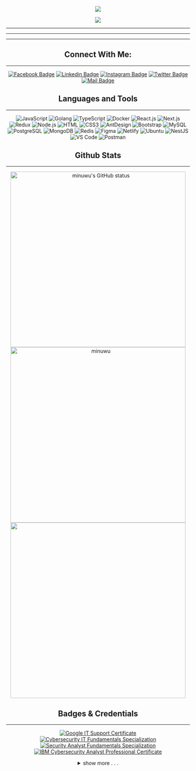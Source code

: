 <div align="center">
  <a href="https://git.io/typing-svg">
    <img src="https://readme-typing-svg.herokuapp.com/?lines=Hello,+Minhaz+here!+👋;Nice+to+meet+you!;만나서+반가워요;は+じ+め+ま+し+て;السلام+عليكم;&center=true&size=30">
  </a>

![](https://komarev.com/ghpvc/?username=minuwu&color=brightgreen)

</div>

---

---

---
<div align="center">

## Connect With Me:
---
[![Facebook Badge](https://img.shields.io/badge/Facebook-1877F2?style=for-the-badge&logo=facebook&logoColor=white)](https://facebook.com/minuuu6)
[![Linkedin Badge](https://img.shields.io/badge/LinkedIn-0077B5?style=for-the-badge&logo=linkedin&logoColor=white)](https://www.linkedin.com/in/minuwu/) [![Instagram Badge](https://img.shields.io/badge/Instagram-E4405F?style=for-the-badge&logo=instagram&logoColor=white)](https://instagram.com/minhaz_bro)
[![Twitter Badge](https://img.shields.io/badge/Twitter-1DA1F2?style=for-the-badge&logo=twitter&logoColor=white)](https://twitter.com/minhaz_bro)
[![Mail Badge](https://img.shields.io/badge/Gmail-D14836?style=for-the-badge&logo=gmail&logoColor=white)](mailto:minhaz121337@gmail.com)




## Languages and Tools 
---
![JavaScript](https://img.shields.io/badge/JavaScript-F7DF1E?style=flat-square&logo=javascript&logoColor=black)
![Golang](https://img.shields.io/badge/Golang-F7F7F7?style=flat-square&logo=go&logoColor=00A7D0)
![TypeScript](https://img.shields.io/badge/TypeScript-007ACC?style=flat-square&logo=typescript&logoColor=white)
![Docker](https://img.shields.io/badge/Docker-0CC1F3?style=flat-square&logo=docker&logoColor=white)
![React.js](https://img.shields.io/badge/React.js-0081CB?style=flat-square&logo=react&logoColor=61DAFB)
![Next.js](https://img.shields.io/badge/Next.js-f7f7f7?style=flastic&logo=Next.js&logoColor=000000)
![Redux](https://img.shields.io/badge/Redux-black?style=flastic&logo=Redux&logoColor=764ABC)
![Node.js](https://img.shields.io/badge/Node.js-43853D?style=flat-square&logo=node.js&logoColor=white)
![HTML](https://img.shields.io/badge/HTML5-E34F26?style=flat-square&logo=html5&logoColor=white)
![CSS3](https://img.shields.io/badge/CSS3-1572B6?style=flat-square&logo=css3&logoColor=white)
![AntDesign](https://img.shields.io/badge/AntDesign-f7f7f7?style=flastic&logo=AntDesign&logoColor=0170FE)
![Bootstrap](https://img.shields.io/badge/Bootstrap-563D7C?style=flat-square&logo=bootstrap&logoColor=white)
![MySQL](https://img.shields.io/badge/MySQL-005C84?style=flat-square&logo=mysql&logoColor=white)
![PostgreSQL](https://img.shields.io/badge/PostgreSQL-31658D?style=flastic&logo=PostgreSQL&logoColor=white)
![MongoDB](https://img.shields.io/badge/MongoDB-F7F7F7?style=flat-square&logo=mongodb&logoColor=49A248)
![Redis](https://img.shields.io/badge/redis-%23DD0031.svg?&style=flat-square&logo=redis&logoColor=white)
![Figma](https://img.shields.io/badge/Figma-f7f7f7?style=flastic&logo=Figma&logoColor=F24E1E)
![Netlify](https://img.shields.io/badge/Netlify-00C7B7?style=flat-square&logo=netlify&logoColor=white)
![Ubuntu](https://img.shields.io/badge/Ubuntu-E05924?style=flat-square&logo=ubuntu&logoColor=black)
![NestJS](https://img.shields.io/badge/Nestjs-000000?style=flat-square&logo=nestjs&logoColor=D9224D)
![VS Code](https://img.shields.io/badge/VisualStudio-2C2B30?style=flastic&logo=VisualStudioCode&logoColor=007ACC)
![Postman](https://img.shields.io/badge/Postman-f7f7f7?style=flastic&logo=Postman&logoColor=FF6C37)



## Github Stats
---
<p>

<img align="center" src="https://github-readme-stats.vercel.app/api?username=minuwu&show_icons=true&include_all_commits=true&theme=algolia" width="480px" alt="minuwu's GitHub status" />

<img align="center" src="https://github-readme-streak-stats.herokuapp.com/?user=minuwu&theme=algolia" alt="minuwu" width="480px"/>

<img align="center" src="https://github-readme-stats.vercel.app/api/top-langs/?username=minuwu&layout=compact&theme=algolia&&langs_count=10" width="480px"/>

</p>

## Badges & Credentials

---

[![Google IT Support Certificate](https://images.credly.com/size/110x110/images/ae2f5bae-b110-4ea1-8e26-77cf5f76c81e/GCC_badge_IT_Support_1000x1000.png)](http://www.credly.com/badges/7bc2ea8c-28dd-4cb6-8362-c4ad810c7299 "Google IT Support Certificate") [![Cybersecurity IT Fundamentals Specialization](https://images.credly.com/size/110x110/images/114ee3e0-902b-45df-b9d0-2f72a16386a8/IT_Fund_for_Cyber_Specialist.png)](http://www.credly.com/badges/faa0d4d8-b55d-4aeb-97d8-7f0556f1f8a8 "Cybersecurity IT Fundamentals Specialization") [![Security Analyst Fundamentals Specialization](https://images.credly.com/size/110x110/images/89fc0e9e-6da5-4146-b277-cd11c313123f/Security_Analyst_Fundamentals_Specialization.png)](http://www.credly.com/badges/c450f707-a9e9-4ce3-bbff-b5894583ecf9 "Security Analyst Fundamentals Specialization") [![IBM Cybersecurity Analyst Professional Certificate](https://images.credly.com/size/110x110/images/a850079a-75bb-41e1-adae-dedfabcf597c/Professional_Certificate_-_IBM_Cybersecurity_Analyst.png)](http://www.credly.com/badges/fc026553-7359-40fc-b586-4a9c9fb6e1da "IBM Cybersecurity Analyst Professional Certificate")

<details>
<summary>
show more . . .
</summary>

<!--START_SECTION:badges-->
[![Cybersecurity IT Fundamentals Specialization](https://images.credly.com/size/110x110/images/114ee3e0-902b-45df-b9d0-2f72a16386a8/IT_Fund_for_Cyber_Specialist.png)](http://www.credly.com/badges/faa0d4d8-b55d-4aeb-97d8-7f0556f1f8a8 "Cybersecurity IT Fundamentals Specialization")
[![Security Analyst Fundamentals Specialization](https://images.credly.com/size/110x110/images/89fc0e9e-6da5-4146-b277-cd11c313123f/Security_Analyst_Fundamentals_Specialization.png)](http://www.credly.com/badges/c450f707-a9e9-4ce3-bbff-b5894583ecf9 "Security Analyst Fundamentals Specialization")
[![IBM Cybersecurity Analyst Professional Certificate](https://images.credly.com/size/110x110/images/a850079a-75bb-41e1-adae-dedfabcf597c/Professional_Certificate_-_IBM_Cybersecurity_Analyst.png)](http://www.credly.com/badges/fc026553-7359-40fc-b586-4a9c9fb6e1da "IBM Cybersecurity Analyst Professional Certificate")
[![Cybersecurity Breach Case Studies](https://images.credly.com/size/110x110/images/d93f9c40-fb19-4aae-ac34-4e068d391115/blob)](http://www.credly.com/badges/b3f8d7a7-ee8b-4808-913d-144afc79f931 "Cybersecurity Breach Case Studies")
[![Cyber Threat Intelligence](https://images.credly.com/size/110x110/images/708ec8c4-b6e3-4425-938a-620e3982c02e/blob)](http://www.credly.com/badges/95d1fc85-814c-44a0-be4b-8dd1f23fc47d "Cyber Threat Intelligence")
[![Penetration Testing, Incident Response and Forensics](https://images.credly.com/size/110x110/images/caf78f37-b800-45b8-9822-7b5d35bbadd6/blob)](http://www.credly.com/badges/505f0a0d-6e9d-4698-a8b6-039a29bb8e35 "Penetration Testing, Incident Response and Forensics")
[![Network Security & Database Vulnerabilities](https://images.credly.com/size/110x110/images/ac3c7b20-510a-479f-b51f-b9e3972d25db/blob)](http://www.credly.com/badges/b3d897fe-7cbc-46cf-83be-d0c29a20cb59 "Network Security & Database Vulnerabilities")
[![Cybersecurity Compliance Framework & System Administration](https://images.credly.com/size/110x110/images/f7fe89b7-3b7d-47ba-afdd-b5d33ea2fdf6/image.png)](http://www.credly.com/badges/7ff8e1ad-bb1e-4569-9893-b704fb38d4c7 "Cybersecurity Compliance Framework & System Administration")
[![Cybersecurity Roles, Processes & Operating System Security](https://images.credly.com/size/110x110/images/c617d37c-9c45-4617-aabf-e11954e188ec/blob)](http://www.credly.com/badges/c2cec9a6-4d31-4eb6-bd0a-d4fe83436035 "Cybersecurity Roles, Processes & Operating System Security")
[![Introduction to Cybersecurity Tools & Cyber Attacks](https://images.credly.com/size/110x110/images/5ed0eac3-8986-4fab-a16b-cab70d4a920e/blob)](http://www.credly.com/badges/30bd0157-ad47-484f-bf63-499b292495fe "Introduction to Cybersecurity Tools & Cyber Attacks")
[![Google IT Support Certificate](https://images.credly.com/size/110x110/images/ae2f5bae-b110-4ea1-8e26-77cf5f76c81e/GCC_badge_IT_Support_1000x1000.png)](http://www.credly.com/badges/7bc2ea8c-28dd-4cb6-8362-c4ad810c7299 "Google IT Support Certificate")
<!--END_SECTION:badges-->
---
[![An image of @minuwu's Holopin badges, which is a link to view their full Holopin profile](https://holopin.me/minuwu)](https://holopin.io/@minuwu)

---
</details>

</div>
